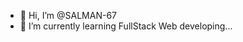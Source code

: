 - 👋 Hi, I’m @SALMAN-67
- 🌱 I’m currently learning FullStack Web developing...

<!---
SALMAN-67/SALMAN-67 is a ✨ special ✨ repository because its `README.md` (this file) appears on your GitHub profile.
You can click the Preview link to take a look at your changes.
--->
